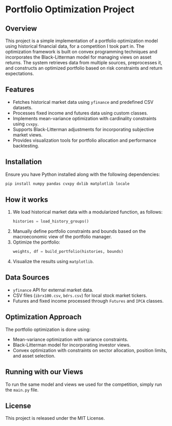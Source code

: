 # Portfolio Optimization Project

## Overview
This project is a simple implementation of a portfolio optimization model using historical financial data, for a competition I took part in.
The optimization framework is built on convex programming techniques and incorporates the Black-Litterman model for managing views on asset returns. 
The system retrieves data from multiple sources, preprocesses it, and constructs an optimized portfolio based on risk constraints and return expectations.

## Features
- Fetches historical market data using `yfinance` and predefined CSV datasets.
- Processes fixed income and futures data using custom classes.
- Implements mean-variance optimization with cardinality constraints using `cvxpy`.
- Supports Black-Litterman adjustments for incorporating subjective market views.
- Provides visualization tools for portfolio allocation and performance backtesting.

## Installation
Ensure you have Python installed along with the following dependencies:

```bash
pip install numpy pandas cvxpy dxlib matplotlib locale
```

## How it works
1. We load historical market data with a modularized function, as follows:
   ```python
   histories = load_history_groups()
   ```
2. Manually define portfolio constraints and bounds based on the macroeconomic view of the portfolio manager.
3. Optimize the portfolio:
   ```python
   weights, df = build_portfolio(histories, bounds)
   ```
4. Visualize the results using `matplotlib`.

## Data Sources
- `yfinance` API for external market data.
- CSV files (`ibrx100.csv`, `bdrs.csv`) for local stock market tickers.
- Futures and fixed income processed through `Futures` and `IPCA` classes.

## Optimization Approach
The portfolio optimization is done using:
- Mean-variance optimization with variance constraints.
- Black-Litterman model for incorporating investor views.
- Convex optimization with constraints on sector allocation, position limits, and asset selection.


## Running with our Views
To run the same model and views we used for the competition, simply run the `main.py` file.


## License
This project is released under the MIT License.

